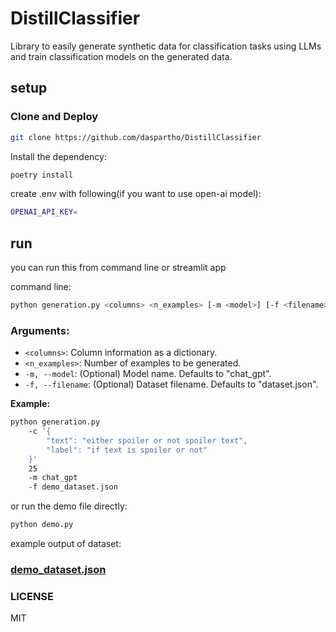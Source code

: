 # DistillClassifier
Library to easily generate synthetic data for classification tasks using LLMs and train classification models on the generated data.



## setup

### Clone and Deploy

```bash
git clone https://github.com/daspartho/DistillClassifier
```

Install the dependency:

```bash
poetry install
```

create .env with following(if you want to use open-ai model):

```bash
OPENAI_API_KEY=
```

## run

you can run this from command line or streamlit app

command line:

```bash
python generation.py <columns> <n_examples> [-m <model>] [-f <filename>]
```

### Arguments:

- `<columns>`: Column information as a dictionary.
- `<n_examples>`: Number of examples to be generated.
- `-m, --model`: (Optional) Model name. Defaults to "chat_gpt".
- `-f, --filename`: (Optional) Dataset filename. Defaults to "dataset.json".


**Example:**

```bash
python generation.py 
    -c '{
        "text": "either spoiler or not spoiler text",
        "label": "if text is spoiler or not"
    }' 
    25 
    -m chat_gpt 
    -f demo_dataset.json
```

or run the demo file directly:

```bash
python demo.py
```

example output of dataset:

### [demo_dataset.json](/demo_dataset.json)


### LICENSE
MIT